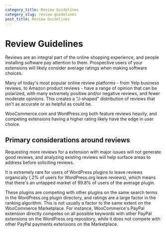 ```yaml
---
category_title: Review Guidelines  
category_slug: review-guidelines
post_title: Review Guidelines
---
```


# Review Guidelines

Reviews are an integral part of the online shopping experience, and people installing software pay attention to them. Prospective users of your extensions will likely consider average ratings when making software choices.

Many of today's most popular online review platforms - from Yelp business reviews, to Amazon product reviews - have a range of opinion that can be polarized, with many extremely positive and/or negative reviews, and fewer moderate opinions. This creates a "J-shaped" distribution of reviews that isn't as accurate or as helpful as could be.

WooCommerce.com and WordPress.org both feature reviews heavily, and competing extensions having a higher rating likely have the edge in user choice. 

## Primary considerations around reviews

Requesting more reviews for a extension with major issues will not generate good reviews, and analyzing existing reviews will help surface areas to address before soliciting reviews.

It is extremely rare for users of WordPress plugins to leave reviews organically (.2% of users for WordPress.org leave reviews), which means that there's an untapped market of 99.8% of users of the average plugin.

These plugins are competing with other plugins on the same search terms in the WordPress.org plugin directory, and ratings are a large factor in the ranking algorithm. This is not usually a factor to the same extent on the WooCommerce Marketplace. For instance, WooCommerce's PayPal extension directly competes on all possible keywords with other PayPal extensions on the WordPress.org repository, while it does not compete with other PayPal payments extensions on the Marketplace.
